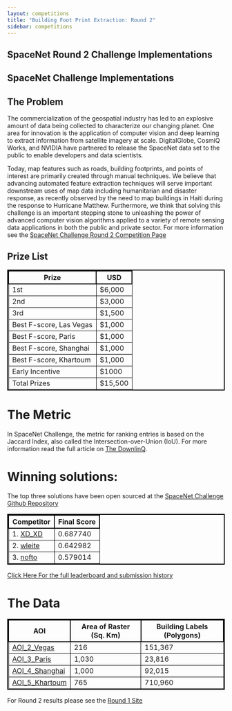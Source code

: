 ```yaml
---
layout: competitions
title: "Building Foot Print Extraction: Round 2"
sidebar: competitions
---
```

## SpaceNet Round 2 Challenge Implementations
## SpaceNet Challenge Implementations

## The Problem
The commercialization of the geospatial industry has led to an explosive amount of data being collected to characterize our changing planet. One area for innovation is the application of computer vision and deep learning to extract information from satellite imagery at scale. DigitalGlobe, CosmiQ Works, and NVIDIA have partnered to release the SpaceNet data set to the public to enable developers and data scientists.

Today, map features such as roads, building footprints, and points of interest are primarily created through manual techniques. We believe that advancing automated feature extraction techniques will serve important downstream uses of map data including humanitarian and disaster response, as recently observed by the need to map buildings in Haiti during the response to Hurricane Matthew. Furthermore, we think that solving this challenge is an important stepping stone to unleashing the power of advanced computer vision algorithms applied to a variety of remote sensing data applications in both the public and private sector.
For more information see the [SpaceNet Challenge Round 2 Competition Page](http://crowdsourcing.topcoder.com/spacenet)




## Prize List

<style> table{
    border-collapse: collapse;
    border-spacing: 0;
    border:2px solid #000000;
}

th{
    border:2px solid #000000;
}

td{
    border:1px solid #000000;
}
</style>

| Prize              |             USD         |
|--------------------|-------------------------|
|  1st               |           $6,000       |
|  2nd               |            $3,000       |
|  3rd               |            $1,500       |
|  Best F-score, Las Vegas              |            $1,000    |
|  Best F-score, Paris              |            $1,000    |
|  Best F-score, Shanghai              |            $1,000    |
|  Best F-score, Khartoum              |            $1,000    |
|  Early Incentive  |              $1000      |
|  Total Prizes     |           $15,500       |



# The Metric
In SpaceNet Challenge, the metric for ranking entries is based on the Jaccard Index, also called the Intersection-over-Union (IoU).
For more information read the full article on [The DownlinQ](https://medium.com/the-downlinq/2nd-spacenet-competition-winners-code-release-c7473eea7c11).




# Winning solutions:
The top three solutions have been open sourced at the [SpaceNet Challenge Github Repository](https://github.com/SpaceNetChallenge/BuildingDetectors_Round2) 

<style> table{
    border-collapse: collapse;
    border-spacing: 0;
    border:2px solid #000000;
}

th{
    border:2px solid #000000;
}

td{
    border:1px solid #000000;
}
</style>

| Competitor             |             Final Score         |
|-------------------|-------------------------|
|1. [XD_XD](https://github.com/SpaceNetChallenge/BuildingDetectors_Round2/tree/master/1-XD_XD) | 0.687740 |
|2. [wleite](https://github.com/SpaceNetChallenge/BuildingDetectors_Round2/tree/master/2-wleite) | 0.642982 |
|3. [nofto](https://github.com/SpaceNetChallenge/BuildingDetectors_Round2/tree/master/3-nofto) | 0.579014 |


[Click Here For the full leaderboard and submission history](https://community.topcoder.com/longcontest/stats/?module=ViewOverview&rd=16892)

# The Data
<style> table{
    border-collapse: collapse;
    border-spacing: 0;
    border:2px solid #000000;
}

th{
    border:2px solid #000000;
}

td{
    border:1px solid #000000;
}
</style>

| AOI            | Area of Raster (Sq. Km) | Building Labels (Polygons) |
|----------------|-------------------------|----------------------------|
| [AOI_2_Vegas](/AOI_Lists/AOI_2_Vegas.html)     | 216                     | 151,367                    |
| [AOI_3_Paris](/AOI_Lists/AOI_3_Paris.html)    | 1,030                   | 23,816                     |
| [AOI_4_Shanghai](/AOI_Lists/AOI_4_Shanghai.html) | 1,000                   | 92,015                     |
| [AOI_5_Khartoum](/AOI_Lists/AOI_5_Khartoum.html) | 765                     | 710,960                    |




For Round 2 results please see the [Round 1 Site](/Competitions/Competition1.html)